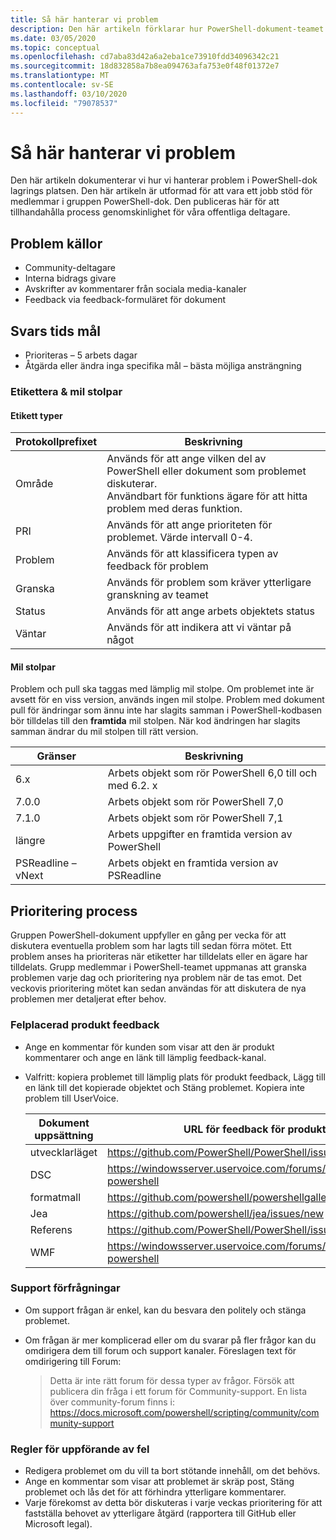 ```yaml
---
title: Så här hanterar vi problem
description: Den här artikeln förklarar hur PowerShell-dokument-teamet hanterar pull-begäranden.
ms.date: 03/05/2020
ms.topic: conceptual
ms.openlocfilehash: cd7aba83d42a6a2eba1ce73910fdd34096342c21
ms.sourcegitcommit: 18d832858a7b8ea094763afa753e0f48f01372e7
ms.translationtype: MT
ms.contentlocale: sv-SE
ms.lasthandoff: 03/10/2020
ms.locfileid: "79078537"
---
```

# <a name="how-we-manage-issues"></a>Så här hanterar vi problem

Den här artikeln dokumenterar vi hur vi hanterar problem i PowerShell-dok lagrings platsen. Den här artikeln är utformad för att vara ett jobb stöd för medlemmar i gruppen PowerShell-dok. Den publiceras här för att tillhandahålla process genomskinlighet för våra offentliga deltagare.

## <a name="sources-of-issues"></a>Problem källor

- Community-deltagare
- Interna bidrags givare
- Avskrifter av kommentarer från sociala media-kanaler
- Feedback via feedback-formuläret för dokument

## <a name="response-time-targets"></a>Svars tids mål

- Prioriteras – 5 arbets dagar
- Åtgärda eller ändra inga specifika mål – bästa möjliga ansträngning

### <a name="labeling--milestones"></a>Etikettera & mil stolpar

#### <a name="label-types"></a>Etikett typer

|Protokollprefixet  | Beskrivning                                                         |
|------- | --------------------------------------------------------------------|
|Område    | Används för att ange vilken del av PowerShell eller dokument som problemet diskuterar.<br>Användbart för funktions ägare för att hitta problem med deras funktion.|
|PRI     | Används för att ange prioriteten för problemet. Värde intervall 0-4.        |
|Problem   | Används för att klassificera typen av feedback för problem                     |
|Granska  | Används för problem som kräver ytterligare granskning av teamet              |
|Status  | Används för att ange arbets objektets status                        |
|Väntar | Används för att indikera att vi väntar på något                   |

#### <a name="milestones"></a>Mil stolpar

Problem och pull ska taggas med lämplig mil stolpe. Om problemet inte är avsett för en viss version, används ingen mil stolpe. Problem med dokument pull för ändringar som ännu inte har slagits samman i PowerShell-kodbasen bör tilldelas till den **framtida** mil stolpen. När kod ändringen har slagits samman ändrar du mil stolpen till rätt version.

|    Gränser     |                    Beskrivning                     |
| ---------------- | -------------------------------------------------- |
| 6.x              | Arbets objekt som rör PowerShell 6,0 till och med 6.2. x |
| 7.0.0            | Arbets objekt som rör PowerShell 7,0               |
| 7.1.0            | Arbets objekt som rör PowerShell 7,1               |
| längre           | Arbets uppgifter en framtida version av PowerShell          |
| PSReadline – vNext | Arbets objekt en framtida version av PSReadline          |

## <a name="triage-process"></a>Prioritering process

Gruppen PowerShell-dokument uppfyller en gång per vecka för att diskutera eventuella problem som har lagts till sedan förra mötet. Ett problem anses ha prioriteras när etiketter har tilldelats eller en ägare har tilldelats. Grupp medlemmar i PowerShell-teamet uppmanas att granska problemen varje dag och prioritering nya problem när de tas emot. Det veckovis prioritering mötet kan sedan användas för att diskutera de nya problemen mer detaljerat efter behov.

### <a name="misplaced-product-feedback"></a>Felplacerad produkt feedback

- Ange en kommentar för kunden som visar att den är produkt kommentarer och ange en länk till lämplig feedback-kanal.
- Valfritt: kopiera problemet till lämplig plats för produkt feedback, Lägg till en länk till det kopierade objektet och Stäng problemet. Kopiera inte problem till UserVoice.

  | Dokument uppsättning    | URL för feedback för produkt                                         |
  | --------- | ------------------------------------------------------------ |
  | utvecklarläget | https://github.com/PowerShell/PowerShell/issues/new/choose   |
  | DSC       | https://windowsserver.uservoice.com/forums/301869-powershell |
  | formatmall   | https://github.com/powershell/powershellgallery/issues/new   |
  | Jea       | https://github.com/powershell/jea/issues/new                 |
  | Referens | https://github.com/PowerShell/PowerShell/issues/new/choose   |
  | WMF       | https://windowsserver.uservoice.com/forums/301869-powershell |

### <a name="support-requests"></a>Support förfrågningar

- Om support frågan är enkel, kan du besvara den politely och stänga problemet.
- Om frågan är mer komplicerad eller om du svarar på fler frågor kan du omdirigera dem till forum och support kanaler. Föreslagen text för omdirigering till Forum:

    > Detta är inte rätt forum för dessa typer av frågor. Försök att publicera din fråga i ett forum för Community-support. En lista över community-forum finns i: https://docs.microsoft.com/powershell/scripting/community/community-support

### <a name="code-of-conduct-violations"></a>Regler för uppförande av fel

- Redigera problemet om du vill ta bort stötande innehåll, om det behövs.
- Ange en kommentar som visar att problemet är skräp post, Stäng problemet och lås det för att förhindra ytterligare kommentarer.
- Varje förekomst av detta bör diskuteras i varje veckas prioritering för att fastställa behovet av ytterligare åtgärd (rapportera till GitHub eller Microsoft legal).
